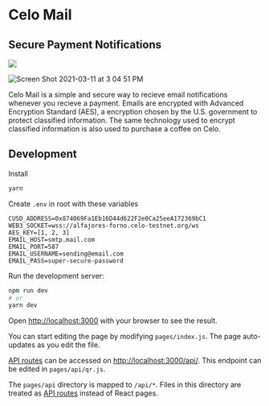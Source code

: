 # Celo Mail

## Secure Payment Notifications

![](https://user-images.githubusercontent.com/19412160/110847421-e6848e80-827a-11eb-9946-0636ebedc4be.png)

![Screen Shot 2021-03-11 at 3 04 51 PM](https://user-images.githubusercontent.com/19412160/110847656-2cd9ed80-827b-11eb-9ccc-73e961434632.png)

Celo Mail is a simple and secure way to recieve email notifications whenever you recieve a payment. Emails are encrypted with Advanced Encryption Standard (AES), a encryption chosen by the U.S. government to protect classified information. The same technology used to encrypt classified information is also used to purchase a coffee on Celo.

## Development

Install

```bash
yarn
```

Create `.env` in root with these variables

```
CUSD_ADDRESS=0x874069Fa1Eb16D44d622F2e0Ca25eeA172369bC1
WEB3_SOCKET=wss://alfajores-forno.celo-testnet.org/ws
AES_KEY=[1, 2, 3]
EMAIL_HOST=smtp.mail.com
EMAIL_PORT=587
EMAIL_USERNAME=sending@email.com
EMAIL_PASS=super-secure-password
```

Run the development server:

```bash
npm run dev
# or
yarn dev
```

Open [http://localhost:3000](http://localhost:3000) with your browser to see the result.

You can start editing the page by modifying `pages/index.js`. The page auto-updates as you edit the file.

[API routes](https://nextjs.org/docs/api-routes/introduction) can be accessed on [http://localhost:3000/api/](http://localhost:3000/api/qr). This endpoint can be edited in `pages/api/qr.js`.

The `pages/api` directory is mapped to `/api/*`. Files in this directory are treated as [API routes](https://nextjs.org/docs/api-routes/introduction) instead of React pages.

